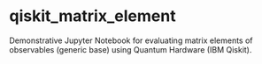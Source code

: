 # qiskit_matrix_element
Demonstrative Jupyter Notebook for evaluating matrix elements of observables (generic base) using Quantum Hardware (IBM Qiskit).
